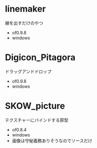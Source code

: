 # linemaker
線を出すだけのやつ
  - of0.9.8
  - windows
  
# Digicon_Pitagora
ドラッグアンドドロップ
  - of0.9.8
  - windows

# SKOW_picture
テクスチャーにバインドする原型
  - of0.8.4
  - windows
  - 画像は守秘義務ありそうなのでソースだけ
